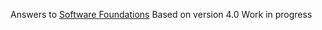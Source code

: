 Answers to [Software Foundations](https://www.cis.upenn.edu/~bcpierce/sf/current/index.html)
Based on version 4.0
Work in progress


